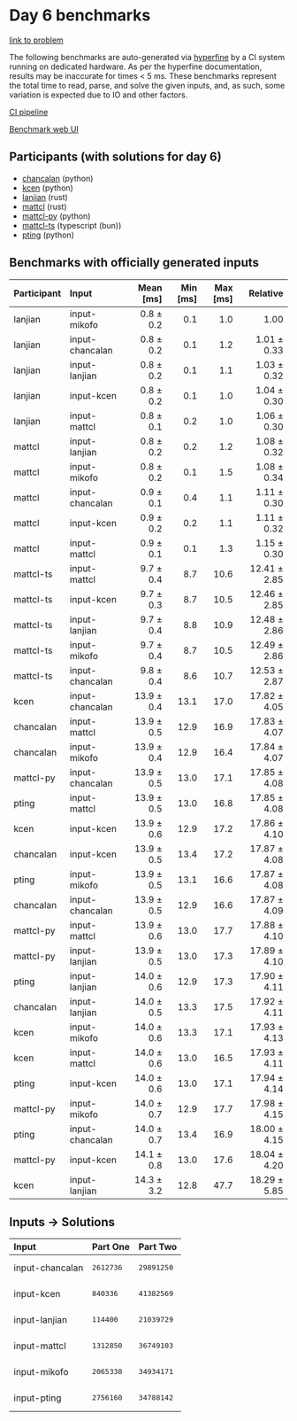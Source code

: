 # Day 6 benchmarks

[link to problem](https://adventofcode.com/2023/day/6)

The following benchmarks are auto-generated via
[hyperfine](https://github.com/sharkdp/hyperfine) by a CI system running on
dedicated hardware. As per the hyperfine documentation, results may be
inaccurate for times < 5 ms. These benchmarks represent the total time to read,
parse, and solve the given inputs, and, as such, some variation is expected due
to IO and other factors.

[CI pipeline](http://ci.papercode.net:8080/teams/main/pipelines/aoc2023)

[Benchmark web UI](https://aoc.ancalagon.black)


## Participants (with solutions for day 6)

- [chancalan](https://github.com/chancalan/aoc2023) (python)
- [kcen](https://github.com/kcen/aoc2023) (python)
- [lanjian](https://github.com/lanjian/aoc-2023) (rust)
- [mattcl](https://github.com/mattcl/aoc2023) (rust)
- [mattcl-py](https://github.com/mattcl/aoc2023-py) (python)
- [mattcl-ts](https://github.com/mattcl/aoc2023-js) (typescript (bun))
- [pting](https://github.com/pting/aoc2023) (python)


## Benchmarks with officially generated inputs

| Participant | Input | Mean [ms] | Min [ms] | Max [ms] | Relative |
|:---|:---|---:|---:|---:|---:|
| lanjian | input-mikofo | 0.8 ± 0.2 | 0.1 | 1.0 | 1.00 |
| lanjian | input-chancalan | 0.8 ± 0.2 | 0.1 | 1.2 | 1.01 ± 0.33 |
| lanjian | input-lanjian | 0.8 ± 0.2 | 0.1 | 1.1 | 1.03 ± 0.32 |
| lanjian | input-kcen | 0.8 ± 0.2 | 0.1 | 1.0 | 1.04 ± 0.30 |
| lanjian | input-mattcl | 0.8 ± 0.1 | 0.2 | 1.0 | 1.06 ± 0.30 |
| mattcl | input-lanjian | 0.8 ± 0.2 | 0.2 | 1.2 | 1.08 ± 0.32 |
| mattcl | input-mikofo | 0.8 ± 0.2 | 0.1 | 1.5 | 1.08 ± 0.34 |
| mattcl | input-chancalan | 0.9 ± 0.1 | 0.4 | 1.1 | 1.11 ± 0.30 |
| mattcl | input-kcen | 0.9 ± 0.2 | 0.2 | 1.1 | 1.11 ± 0.32 |
| mattcl | input-mattcl | 0.9 ± 0.1 | 0.1 | 1.3 | 1.15 ± 0.30 |
| mattcl-ts | input-mattcl | 9.7 ± 0.4 | 8.7 | 10.6 | 12.41 ± 2.85 |
| mattcl-ts | input-kcen | 9.7 ± 0.3 | 8.7 | 10.5 | 12.46 ± 2.85 |
| mattcl-ts | input-lanjian | 9.7 ± 0.4 | 8.8 | 10.9 | 12.48 ± 2.86 |
| mattcl-ts | input-mikofo | 9.7 ± 0.4 | 8.7 | 10.5 | 12.49 ± 2.86 |
| mattcl-ts | input-chancalan | 9.8 ± 0.4 | 8.6 | 10.7 | 12.53 ± 2.87 |
| kcen | input-chancalan | 13.9 ± 0.4 | 13.1 | 17.0 | 17.82 ± 4.05 |
| chancalan | input-mattcl | 13.9 ± 0.5 | 12.9 | 16.9 | 17.83 ± 4.07 |
| chancalan | input-mikofo | 13.9 ± 0.4 | 12.9 | 16.4 | 17.84 ± 4.07 |
| mattcl-py | input-chancalan | 13.9 ± 0.5 | 13.0 | 17.1 | 17.85 ± 4.08 |
| pting | input-mattcl | 13.9 ± 0.5 | 13.0 | 16.8 | 17.85 ± 4.08 |
| kcen | input-kcen | 13.9 ± 0.6 | 12.9 | 17.2 | 17.86 ± 4.10 |
| chancalan | input-kcen | 13.9 ± 0.5 | 13.4 | 17.2 | 17.87 ± 4.08 |
| pting | input-mikofo | 13.9 ± 0.5 | 13.1 | 16.6 | 17.87 ± 4.08 |
| chancalan | input-chancalan | 13.9 ± 0.5 | 12.9 | 16.6 | 17.87 ± 4.09 |
| mattcl-py | input-mattcl | 13.9 ± 0.6 | 13.0 | 17.7 | 17.88 ± 4.10 |
| mattcl-py | input-lanjian | 13.9 ± 0.5 | 13.0 | 17.3 | 17.89 ± 4.10 |
| pting | input-lanjian | 14.0 ± 0.6 | 12.9 | 17.3 | 17.90 ± 4.11 |
| chancalan | input-lanjian | 14.0 ± 0.5 | 13.3 | 17.5 | 17.92 ± 4.11 |
| kcen | input-mikofo | 14.0 ± 0.6 | 13.3 | 17.1 | 17.93 ± 4.13 |
| kcen | input-mattcl | 14.0 ± 0.6 | 13.0 | 16.5 | 17.93 ± 4.11 |
| pting | input-kcen | 14.0 ± 0.6 | 13.0 | 17.1 | 17.94 ± 4.14 |
| mattcl-py | input-mikofo | 14.0 ± 0.7 | 12.9 | 17.7 | 17.98 ± 4.15 |
| pting | input-chancalan | 14.0 ± 0.7 | 13.4 | 16.9 | 18.00 ± 4.15 |
| mattcl-py | input-kcen | 14.1 ± 0.8 | 13.0 | 17.6 | 18.04 ± 4.20 |
| kcen | input-lanjian | 14.3 ± 3.2 | 12.8 | 47.7 | 18.29 ± 5.85 |


## Inputs -> Solutions

| Input | Part One | Part Two |
|:---|:---|:---|
|input-chancalan|<pre>2612736</pre>|<pre>29891250</pre>|
|input-kcen|<pre>840336</pre>|<pre>41382569</pre>|
|input-lanjian|<pre>114400</pre>|<pre>21039729</pre>|
|input-mattcl|<pre>1312850</pre>|<pre>36749103</pre>|
|input-mikofo|<pre>2065338</pre>|<pre>34934171</pre>|
|input-pting|<pre>2756160</pre>|<pre>34788142</pre>|